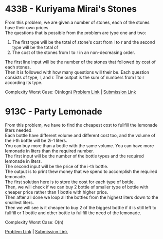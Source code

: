 # 433B - Kuriyama Mirai's Stones

From this problem, we are given a number of stones, each of the stones have their own prices.<br> 
The questions that is possible from the problem are type one and two:<br> 
1. The first type will be the total of stone's cost from l to r and the second type will be the total of<br> 
2. The cost of the stones from l to r in an non-decreasing order.<br>

The first line input will be the number of the stones that followed by cost of each stones.<br>
Then it is followed with how many questions will their be. Each question consists of type, l, and r. 
The output is the sum of numbers from l to r according its type. 

Complexity Worst Case: O(nlogn)
[Problem Link](http://codeforces.com/problemset/problem/433/B) | [Submission Link](http://codeforces.com/contest/433/submission/45121238)

# 913C - Party Lemonade

From this problem, we have to find the cheapest cost to fullfill the lemonade liters needed.<br> 
Each bottle have different volume and different cost too, and the volume of the i-th bottle will be 2i-1 liters.<br> 
You can buy more than a bottle with the same volume. You can have more lemonade in liters than the required number.<br> 
The first input will be the number of the bottle types and the required lemonade in liters.<br> 
The second input will be the price of the i-th bottle.<br> 
The output is to print thew money that we spend to accomplish the required lemonade.<br> 
The first solution here is to store the cost for each type of bottle. <br>
Then, we will check if we can buy 2 bottle of smaller type of bottle with cheaper price rather than 1 bottle with higher price.<br> 
Then after all done we loop all the bottles from the highest liters down to the smallest liters.<br>
Then we will see is it cheaper to buy 2 of the biggest bottle if it is still left to 
fullfill or 1 bottle and other bottle to fullfill the need of the lemonade. 

Complexity Worst Case: O(n)

[Problem Link](http://codeforces.com/problemset/problem/913/C) | [Submission Link](http://codeforces.com/contest/913/submission/45142371)
